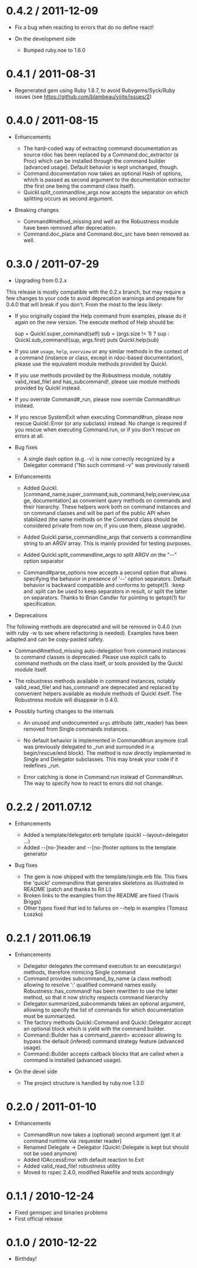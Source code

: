 # 0.4.2 / 2011-12-09

* Fix a bug when reacting to errors that do no define react!

* On the development side

  * Bumped ruby.noe to 1.6.0

# 0.4.1 / 2011-08-31

* Regenerated gem using Ruby 1.8.7, to avoid Rubygems/Syck/Ruby issues (see
  https://github.com/blambeau/viiite/issues/2)

# 0.4.0 / 2011-08-15

* Enhancements

  * The hard-coded way of extracting command documentation as source rdoc has
    been replaced by a Command.doc_extractor (a Proc) which can be installed 
    through the command builder (advanced usage). Default behavior is kept 
    unchanged, though.
  * Command.documentation now takes an optional Hash of options, which is passed 
    as second argument to the documentation extractor (the first one being the 
    command class itself).
  * Quickl.split_commandline_args now accepts the separator on which splitting
    occurs as second argument.

* Breaking changes

  * Command#method_missing and well as the Robustness module have been removed
    after deprecation.
  * Command.doc_place and Command.doc_src have been removed as well.

# 0.3.0 / 2011-07-29

* Upgrading from 0.2.x

This release is mostly compatible with the 0.2.x branch, but may require a few 
changes to your code to avoid deprecation warnings and prepare for 0.4.0 that 
will break if you don't. From the most to the less likely:

  * If you originally copied the Help command from examples, please do it again
    on the new version. The execute method of Help should be:

      sup = Quickl.super_command(self)
      sub = (args.size != 1) ? sup : Quickl.sub_command!(sup, args.first)
      puts Quickl.help(sub)

  * If you use `usage`, `help`, `overview` or any similar methods in the context
    of a command (instance or class, except in rdoc-based documentation), please
    use the equivalent module methods provided by Quickl.

  * If you use methods provided by the Robustness module, notably valid_read_file!
    and has_subcommand!, please use module methods provided by Quickl instead.

  * If you override Command#_run, please now override Command#run instead.

  * If you rescue SystemExit when executing Command#run, please now rescue 
    Quickl::Error (or any subclass) instead. No change is required if you rescue
    when executing Command.run, or if you don't rescue on errors at all.

* Bug fixes

  * A single dash option (e.g. -v) is now correctly recognized by a Delegator
    command ("No such command -v" was previously raised) 

* Enhancements

  * Added Quickl.[command_name,super_command,sub_command,help,overview,usage,
    documentation] as convenient query methods on commands and their hierarchy. 
    These helpers work both on command instances and on command classes and will 
    be part of the public API when stabilized (the same methods on the Command 
    class should be considered private from now on; if you use them, please 
    upgrade).

  * Added Quickl.parse_commandline_args that converts a commandline string to
    an ARGV array. This is mainly provided for testing purposes.

  * Added Quickl.split_commandline_args to split ARGV on the "--" option 
    separator

  * Command#parse_options now accepts a second option that allows specifying
    the behavior in presence of '--' option separators. Default behavior is
    backward compatible and conforms to getopt(1). :keep and :split can be used
    to keep separators in result, or split the latter on separators. Thanks to
    Brian Candler for pointing to getopt(1) for specification.

* Deprecations 

The following methods are deprecated and will be removed in 0.4.0 (run with 
ruby -w to see where refactoring is needed). Examples have been adapted and can 
be copy-pasted safely.

  * Command#method_missing auto-delegation from command instances to command 
    classes is deprecated. Please use explicit calls to command methods on the 
    class itself, or tools provided by the Quickl module itself.

  * The robustness methods available in command instances, notably valid_read_file! 
    and has_command! are deprecated and replaced by convenient helpers available 
    as module methods of Quickl itself. The Robustness module will disappear in
    0.4.0.

* Possibly hurting changes to the internals

  * An unused and undocumented `args` attribute (attr_reader) has been removed 
    from Single commands instances.  

  * No default behavior is implemented in Command#run anymore (call was 
    previously delegated to _run and surrounded in a begin/rescue/end block). 
    The method is now directly implemented in Single and Delegator subclasses. 
    This may break your code if it redefines _run.
    
  * Error catching is done in Command.run instead of Command#run. The way to 
    specify how to react to errors did not change.  

# 0.2.2 / 2011.07.12

* Enhancements

  * Added a template/delegator.erb template (quickl --layout=delegator ...)
  * Added --[no-]header and --[no-]footer options to the template generator

* Bug fixes

  * The gem is now shipped with the template/single.erb file. This fixes the 
    'quickl' commandline that generates skeletons as illustrated in README 
    (patch and thanks to Rit Li)
  * Broken links to the examples from the README are fixed (Travis Briggs)
  * Other typos fixed that led to failures on --help in examples (Tomasz Łoszko)

# 0.2.1 / 2011.06.19

* Enhancements

  * Delegator delegates the command execution to an execute(argv) methods,
    therefore mimicing Single command
  * Command provides subcommand_by_name (a class method) allowing to resolve 
    ':' qualified command names easily. Robustness::has_command! has been
    rewritten to use the latter method, so that it now striclty respects command
    hierarchy  
  * Delegator.summarized_subcommands takes an optional argument, allowing
    to specify the list of commands for which documentation must be summarized. 
  * The factory methods Quickl::Command and Quickl::Delegator accept an optional 
    block which is yield with the command builder.
  * Command::Builder has a command_parent= accessor allowing to bypass the default 
    (infered) command strategy feature (advanced usage).
  * Command::Builder accepts callback blocks that are called when a command is 
    installed (advanced usage).

* On the devel side

  * The project structure is handled by ruby.noe 1.3.0

# 0.2.0 / 2011-01-10

* Enhancements

  * Command#run now takes a (optional) second argument (get it at command runtime via :requester reader)
  * Renamed Delegate -> Delegator (Quickl::Delegate is kept but should not be used anymore)
  * Added IOAccessError with default reaction to Exit
  * Added valid_read_file! robustness utility
  * Moved to rspec 2.4.0, modified Rakefile and tests accordingly  

# 0.1.1 / 2010-12-24

* Fixed gemspec and binaries problems
* First official release

# 0.1.0 / 2010-12-22

* Birthday!

